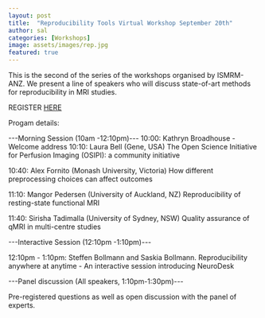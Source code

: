 ```yaml
---
layout: post
title:  "Reproducibility Tools Virtual Workshop September 20th"
author: sal
categories: [Workshops]
image: assets/images/rep.jpg
featured: true
---
```


This is the second of the series of the workshops organised by ISMRM-ANZ.
We present a line of speakers who will discuss state-of-art methods for reproducibility in MRI studies.

REGISTER <a href="https://acu.zoom.us/meeting/register/tZcqdOCrqTwjGdHToeSEKSExBmYasCICvylf"> HERE </a>

Progam details:

---Morning Session (10am -12:10pm)---
10:00: Kathryn Broadhouse -Welcome address
10:10: Laura Bell (Gene, USA)
The Open Science Initiative for Perfusion Imaging (OSIPI): a community initiative

10:40: Alex Fornito (Monash University, Victoria)
How different preprocessing choices can affect outcomes

11:10: Mangor Pedersen (University of Auckland, NZ)
Reproducibility of resting-state functional MRI

11:40: Sirisha Tadimalla (University of Sydney, NSW)
Quality assurance of qMRI in multi-centre studies

---Interactive Session (12:10pm -1:10pm)---

12:10pm - 1:10pm: Steffen Bollmann and Saskia Bollmann.
Reproducibility anywhere at anytime - An interactive session introducing NeuroDesk

---Panel discussion (All speakers, 1:10pm-1:30pm)---

Pre-registered questions as well as open discussion with the panel of experts.



